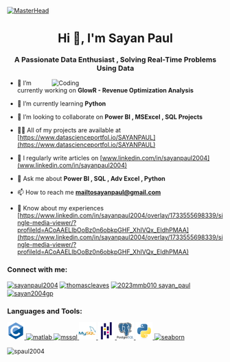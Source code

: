 
[![MasterHead](https://static.wixstatic.com/media/6c3893_60b02f5779ab4a239a715f41ba6a007e~mv2_d_5000_1447_s_2.gif)](https://rishavchanda.io)
<h1 align="center">Hi 👋, I'm Sayan Paul</h1>
<h3 align="center">A Passionate Data Enthusiast , Solving Real-Time Problems Using Data</h3>
<img align="right" alt="Coding" width="400" src="https://user-images.githubusercontent.com/121814714/222189810-23ce992a-17a7-427c-bae7-253f3ae6ac1e.gif">

- 🔭 I’m currently working on **GlowR - Revenue Optimization Analysis**

- 🌱 I’m currently learning **Python**

- 👯 I’m looking to collaborate on **Power BI , MSExcel , SQL Projects**

- 👨‍💻 All of my projects are available at [https://www.datascienceportfol.io/SAYANPAUL](https://www.datascienceportfol.io/SAYANPAUL)

- 📝 I regularly write articles on [www.linkedin.com/in/sayanpaul2004](www.linkedin.com/in/sayanpaul2004)

- 💬 Ask me about **Power BI , SQL , Adv Excel , Python**

- 📫 How to reach me **mailtosayanpaul@gmail.com**

- 📄 Know about my experiences [https://www.linkedin.com/in/sayanpaul2004/overlay/1733555698339/single-media-viewer/?profileId=ACoAAELIbOoBz0n6obkpGHF_XhIVQx_EldhPMAA](https://www.linkedin.com/in/sayanpaul2004/overlay/1733555698339/single-media-viewer/?profileId=ACoAAELIbOoBz0n6obkpGHF_XhIVQx_EldhPMAA)

<h3 align="left">Connect with me:</h3>
<p align="left">
<a href="https://linkedin.com/in/sayanpaul2004" target="blank"><img align="center" src="https://raw.githubusercontent.com/rahuldkjain/github-profile-readme-generator/master/src/images/icons/Social/linked-in-alt.svg" alt="sayanpaul2004" height="30" width="40" /></a>
<a href="https://instagram.com/thomascleaves" target="blank"><img align="center" src="https://raw.githubusercontent.com/rahuldkjain/github-profile-readme-generator/master/src/images/icons/Social/instagram.svg" alt="thomascleaves" height="30" width="40" /></a>
<a href="https://www.hackerrank.com/2023mmb010 sayan_paul" target="blank"><img align="center" src="https://raw.githubusercontent.com/rahuldkjain/github-profile-readme-generator/master/src/images/icons/Social/hackerrank.svg" alt="2023mmb010 sayan_paul" height="30" width="40" /></a>
<a href="https://www.leetcode.com/sayan2004gp" target="blank"><img align="center" src="https://raw.githubusercontent.com/rahuldkjain/github-profile-readme-generator/master/src/images/icons/Social/leet-code.svg" alt="sayan2004gp" height="30" width="40" /></a>
</p>

<h3 align="left">Languages and Tools:</h3>
<p align="left"> <a href="https://www.cprogramming.com/" target="_blank" rel="noreferrer"> <img src="https://raw.githubusercontent.com/devicons/devicon/master/icons/c/c-original.svg" alt="c" width="40" height="40"/> </a> <a href="https://www.mathworks.com/" target="_blank" rel="noreferrer"> <img src="https://upload.wikimedia.org/wikipedia/commons/2/21/Matlab_Logo.png" alt="matlab" width="40" height="40"/> </a> <a href="https://www.microsoft.com/en-us/sql-server" target="_blank" rel="noreferrer"> <img src="https://www.svgrepo.com/show/303229/microsoft-sql-server-logo.svg" alt="mssql" width="40" height="40"/> </a> <a href="https://www.mysql.com/" target="_blank" rel="noreferrer"> <img src="https://raw.githubusercontent.com/devicons/devicon/master/icons/mysql/mysql-original-wordmark.svg" alt="mysql" width="40" height="40"/> </a> <a href="https://pandas.pydata.org/" target="_blank" rel="noreferrer"> <img src="https://raw.githubusercontent.com/devicons/devicon/2ae2a900d2f041da66e950e4d48052658d850630/icons/pandas/pandas-original.svg" alt="pandas" width="40" height="40"/> </a> <a href="https://www.postgresql.org" target="_blank" rel="noreferrer"> <img src="https://raw.githubusercontent.com/devicons/devicon/master/icons/postgresql/postgresql-original-wordmark.svg" alt="postgresql" width="40" height="40"/> </a> <a href="https://www.python.org" target="_blank" rel="noreferrer"> <img src="https://raw.githubusercontent.com/devicons/devicon/master/icons/python/python-original.svg" alt="python" width="40" height="40"/> </a> <a href="https://seaborn.pydata.org/" target="_blank" rel="noreferrer"> <img src="https://seaborn.pydata.org/_images/logo-mark-lightbg.svg" alt="seaborn" width="40" height="40"/> </a> </p>

<p><img align="center" src="https://github-readme-stats.vercel.app/api/top-langs?username=spaul2004&show_icons=true&locale=en&layout=compact" alt="spaul2004" /></p>
